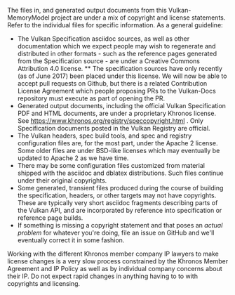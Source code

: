 The files in, and generated output documents from this Vulkan-MemoryModel
project are under a mix of copyright and license statements. Refer to
the individual files for specific information. As a general
guideline:

* The Vulkan Specification asciidoc sources, as well as other documentation
  which we expect people may wish to regenerate and distributed in other
  formats - such as the reference pages generated from the Specification
  source - are under a Creative Commons Attribution 4.0 license.
** The specification sources have only recently (as of June 2017) been
   placed under this license. We will now be able to accept pull requests on
   Github, but there is a related Contribution License Agreement which
   people proposing PRs to the Vulkan-Docs repository must execute as part
   of opening the PR.
* Generated output documents, including the official Vulkan Specification
  PDF and HTML documents, are under a proprietary Khronos license. See
  https://www.khronos.org/registry/speccopyright.html . Only Specification
  documents posted in the Vulkan Registry are official.
* The Vulkan headers, spec build tools, and spec and registry configuration
  files are, for the most part, under the Apache 2 license. Some older files
  are under BSD-like licenses which may eventually be updated to Apache 2 as
  we have time.
* There may be some configuration files customized from material shipped
  with the asciidoc and dblatex distributions. Such files continue under
  their original copyrights.
* Some generated, transient files produced during the course of building
  the specification, headers, or other targets may not have copyrights.
  These are typically very short asciidoc fragments describing parts of
  the Vulkan API, and are incorporated by reference into specification
  or reference page builds.
* If something is missing a copyright statement and that poses an
  *actual problem* for whatever you're doing, file an issue on GitHub
  and we'll eventually correct it in some fashion.

Working with the different Khronos member company IP lawyers to make
license changes is a very slow process constrained by the Khronos Member
Agreement and IP Policy as well as by individual company concerns about
their IP. Do not expect rapid changes in anything having to to with
copyrights and licensing.

